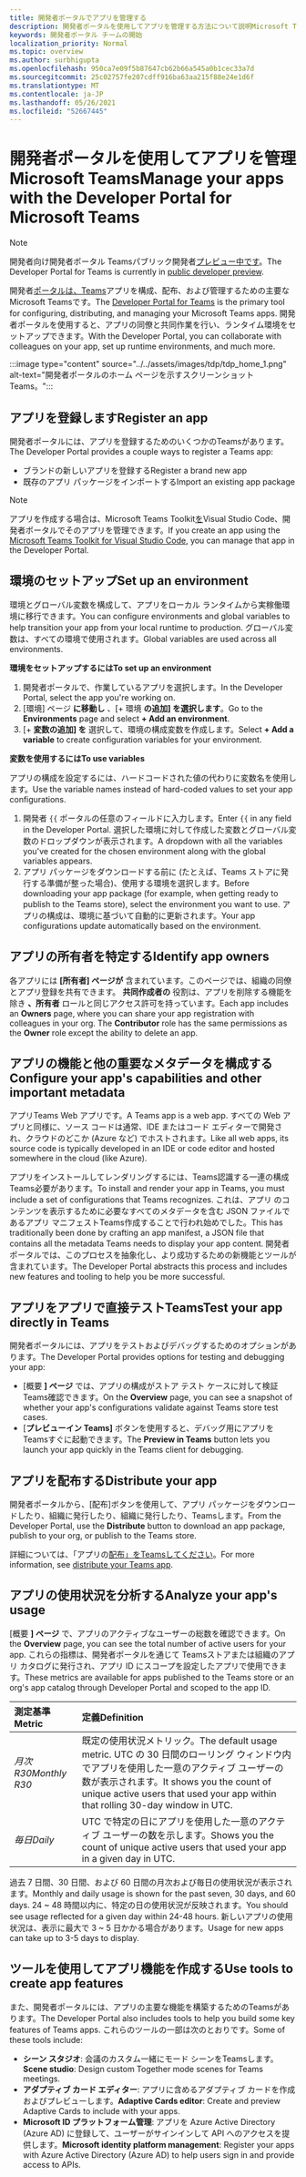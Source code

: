 ```yaml
---
title: 開発者ポータルでアプリを管理する
description: 開発者ポータルを使用してアプリを管理する方法について説明Microsoft Teams。
keywords: 開発者ポータル チームの開始
localization_priority: Normal
ms.topic: overview
ms.author: surbhigupta
ms.openlocfilehash: 950ca7e09f5b87647cb62b66a545a0b1cec33a7d
ms.sourcegitcommit: 25c02757fe207cdff916ba63aa215f88e24e1d6f
ms.translationtype: MT
ms.contentlocale: ja-JP
ms.lasthandoff: 05/26/2021
ms.locfileid: "52667445"
---
```

# <a name="manage-your-apps-with-the-developer-portal-for-microsoft-teams"></a><span data-ttu-id="63c91-104">開発者ポータルを使用してアプリを管理Microsoft Teams</span><span class="sxs-lookup"><span data-stu-id="63c91-104">Manage your apps with the Developer Portal for Microsoft Teams</span></span>

> [!NOTE]
> <span data-ttu-id="63c91-105">開発者向け開発者ポータル Teamsパブリック開発者[プレビュー中です](~/resources/dev-preview/developer-preview-intro.md)。</span><span class="sxs-lookup"><span data-stu-id="63c91-105">The Developer Portal for Teams is currently in [public developer preview](~/resources/dev-preview/developer-preview-intro.md).</span></span>

<span data-ttu-id="63c91-106">開発者<a href="https://dev.teams.microsoft.com" target="_blank">ポータルは、Teams</a>アプリを構成、配布、および管理するための主要なMicrosoft Teamsです。</span><span class="sxs-lookup"><span data-stu-id="63c91-106">The <a href="https://dev.teams.microsoft.com" target="_blank">Developer Portal for Teams</a> is the primary tool for configuring, distributing, and managing your Microsoft Teams apps.</span></span> <span data-ttu-id="63c91-107">開発者ポータルを使用すると、アプリの同僚と共同作業を行い、ランタイム環境をセットアップできます。</span><span class="sxs-lookup"><span data-stu-id="63c91-107">With the Developer Portal, you can collaborate with colleagues on your app, set up runtime environments, and much more.</span></span>

:::image type="content" source="../../assets/images/tdp/tdp_home_1.png" alt-text="開発者ポータルのホーム ページを示すスクリーンショットTeams。":::

## <a name="register-an-app"></a><span data-ttu-id="63c91-109">アプリを登録します</span><span class="sxs-lookup"><span data-stu-id="63c91-109">Register an app</span></span>

<span data-ttu-id="63c91-110">開発者ポータルには、アプリを登録するためのいくつかのTeamsがあります。</span><span class="sxs-lookup"><span data-stu-id="63c91-110">The Developer Portal provides a couple ways to register a Teams app:</span></span>

* <span data-ttu-id="63c91-111">ブランドの新しいアプリを登録する</span><span class="sxs-lookup"><span data-stu-id="63c91-111">Register a brand new app</span></span>
* <span data-ttu-id="63c91-112">既存のアプリ パッケージをインポートする</span><span class="sxs-lookup"><span data-stu-id="63c91-112">Import an existing app package</span></span>

> [!NOTE]
> <span data-ttu-id="63c91-113">アプリを作成する場合は、Microsoft Teams Toolkit[を](https://marketplace.visualstudio.com/items?itemName=TeamsDevApp.ms-teams-vscode-extension)Visual Studio Code、開発者ポータルでそのアプリを管理できます。</span><span class="sxs-lookup"><span data-stu-id="63c91-113">If you create an app using the [Microsoft Teams Toolkit for Visual Studio Code](https://marketplace.visualstudio.com/items?itemName=TeamsDevApp.ms-teams-vscode-extension), you can manage that app in the Developer Portal.</span></span>

## <a name="set-up-an-environment"></a><span data-ttu-id="63c91-114">環境のセットアップ</span><span class="sxs-lookup"><span data-stu-id="63c91-114">Set up an environment</span></span>

<span data-ttu-id="63c91-115">環境とグローバル変数を構成して、アプリをローカル ランタイムから実稼働環境に移行できます。</span><span class="sxs-lookup"><span data-stu-id="63c91-115">You can configure environments and global variables to help transition your app from your local runtime to production.</span></span> <span data-ttu-id="63c91-116">グローバル変数は、すべての環境で使用されます。</span><span class="sxs-lookup"><span data-stu-id="63c91-116">Global variables are used across all environments.</span></span>

<span data-ttu-id="63c91-117">**環境をセットアップするには**</span><span class="sxs-lookup"><span data-stu-id="63c91-117">**To set up an environment**</span></span>

1. <span data-ttu-id="63c91-118">開発者ポータルで、作業しているアプリを選択します。</span><span class="sxs-lookup"><span data-stu-id="63c91-118">In the Developer Portal, select the app you're working on.</span></span>
2. <span data-ttu-id="63c91-119">[環境] ページ **に移動し** 、[+ 環境 **の追加] を選択します**。</span><span class="sxs-lookup"><span data-stu-id="63c91-119">Go to the **Environments** page and select **+ Add an environment**.</span></span>
3. <span data-ttu-id="63c91-120">[+ **変数の追加] を** 選択して、環境の構成変数を作成します。</span><span class="sxs-lookup"><span data-stu-id="63c91-120">Select **+ Add a variable** to create configuration variables for your environment.</span></span>

<span data-ttu-id="63c91-121">**変数を使用するには**</span><span class="sxs-lookup"><span data-stu-id="63c91-121">**To use variables**</span></span>

<span data-ttu-id="63c91-122">アプリの構成を設定するには、ハードコードされた値の代わりに変数名を使用します。</span><span class="sxs-lookup"><span data-stu-id="63c91-122">Use the variable names instead of hard-coded values to set your app configurations.</span></span>

1. <span data-ttu-id="63c91-123">開発者 `{{` ポータルの任意のフィールドに入力します。</span><span class="sxs-lookup"><span data-stu-id="63c91-123">Enter `{{` in any field in the Developer Portal.</span></span> <span data-ttu-id="63c91-124">選択した環境に対して作成した変数とグローバル変数のドロップダウンが表示されます。</span><span class="sxs-lookup"><span data-stu-id="63c91-124">A dropdown with all the variables you've created for the chosen environment along with the global variables appears.</span></span>  
1. <span data-ttu-id="63c91-125">アプリ パッケージをダウンロードする前に (たとえば、Teams ストアに発行する準備が整った場合)、使用する環境を選択します。</span><span class="sxs-lookup"><span data-stu-id="63c91-125">Before downloading your app package (for example, when getting ready to publish to the Teams store), select the environment you want to use.</span></span> <span data-ttu-id="63c91-126">アプリの構成は、環境に基づいて自動的に更新されます。</span><span class="sxs-lookup"><span data-stu-id="63c91-126">Your app configurations update automatically based on the environment.</span></span> 

## <a name="identify-app-owners"></a><span data-ttu-id="63c91-127">アプリの所有者を特定する</span><span class="sxs-lookup"><span data-stu-id="63c91-127">Identify app owners</span></span>

<span data-ttu-id="63c91-128">各アプリには **[所有者] ページが** 含まれています。このページでは、組織の同僚とアプリ登録を共有できます。 **共同作成者の** 役割は、アプリを削除する機能を除き **、所有者** ロールと同じアクセス許可を持っています。</span><span class="sxs-lookup"><span data-stu-id="63c91-128">Each app includes an **Owners** page, where you can share your app registration with colleagues in your org. The **Contributor** role has the same permissions as the **Owner** role except the ability to delete an app.</span></span>

## <a name="configure-your-apps-capabilities-and-other-important-metadata"></a><span data-ttu-id="63c91-129">アプリの機能と他の重要なメタデータを構成する</span><span class="sxs-lookup"><span data-stu-id="63c91-129">Configure your app's capabilities and other important metadata</span></span>

<span data-ttu-id="63c91-130">アプリTeams Web アプリです。</span><span class="sxs-lookup"><span data-stu-id="63c91-130">A Teams app is a web app.</span></span> <span data-ttu-id="63c91-131">すべての Web アプリと同様に、ソース コードは通常、IDE またはコード エディターで開発され、クラウドのどこか (Azure など) でホストされます。</span><span class="sxs-lookup"><span data-stu-id="63c91-131">Like all web apps, its source code is typically developed in an IDE or code editor and hosted somewhere in the cloud (like Azure).</span></span>

<span data-ttu-id="63c91-132">アプリをインストールしてレンダリングするには、Teams認識する一連の構成Teams必要があります。</span><span class="sxs-lookup"><span data-stu-id="63c91-132">To install and render your app in Teams, you must include a set of configurations that Teams recognizes.</span></span> <span data-ttu-id="63c91-133">これは、アプリ のコンテンツを表示するために必要なすべてのメタデータを含む JSON ファイルであるアプリ マニフェストTeams作成することで行われ始めでした。</span><span class="sxs-lookup"><span data-stu-id="63c91-133">This has traditionally been done by crafting an app manifest, a JSON file that contains all the metadata Teams needs to display your app content.</span></span> <span data-ttu-id="63c91-134">開発者ポータルでは、このプロセスを抽象化し、より成功するための新機能とツールが含まれています。</span><span class="sxs-lookup"><span data-stu-id="63c91-134">The Developer Portal abstracts this process and includes new features and tooling to help you be more successful.</span></span>

## <a name="test-your-app-directly-in-teams"></a><span data-ttu-id="63c91-135">アプリをアプリで直接テストTeams</span><span class="sxs-lookup"><span data-stu-id="63c91-135">Test your app directly in Teams</span></span>

<span data-ttu-id="63c91-136">開発者ポータルには、アプリをテストおよびデバッグするためのオプションがあります。</span><span class="sxs-lookup"><span data-stu-id="63c91-136">The Developer Portal provides options for testing and debugging your app:</span></span>

* <span data-ttu-id="63c91-137">[概要 **] ページ** では、アプリの構成がストア テスト ケースに対して検証Teams確認できます。</span><span class="sxs-lookup"><span data-stu-id="63c91-137">On the **Overview** page, you can see a snapshot of whether your app's configurations validate against Teams store test cases.</span></span>
* <span data-ttu-id="63c91-138">[**プレビューイン Teams]** ボタンを使用すると、デバッグ用にアプリを Teamsすぐに起動できます。</span><span class="sxs-lookup"><span data-stu-id="63c91-138">The **Preview in Teams** button lets you launch your app quickly in the Teams client for debugging.</span></span>

## <a name="distribute-your-app"></a><span data-ttu-id="63c91-139">アプリを配布する</span><span class="sxs-lookup"><span data-stu-id="63c91-139">Distribute your app</span></span>

<span data-ttu-id="63c91-140">開発者ポータルから、[配布]ボタンを使用して、アプリ パッケージをダウンロードしたり、組織に発行したり、組織に発行したり、Teamsします。</span><span class="sxs-lookup"><span data-stu-id="63c91-140">From the Developer Portal, use the **Distribute** button to download an app package, publish to your org, or publish to the Teams store.</span></span>

<span data-ttu-id="63c91-141">詳細については、「アプリの[配布」をTeamsしてください](~/concepts/deploy-and-publish/apps-publish-overview.md)。</span><span class="sxs-lookup"><span data-stu-id="63c91-141">For more information, see [distribute your Teams app](~/concepts/deploy-and-publish/apps-publish-overview.md).</span></span>

## <a name="analyze-your-apps-usage"></a><span data-ttu-id="63c91-142">アプリの使用状況を分析する</span><span class="sxs-lookup"><span data-stu-id="63c91-142">Analyze your app's usage</span></span>

<span data-ttu-id="63c91-143">[概要 **] ページ** で、アプリのアクティブなユーザーの総数を確認できます。</span><span class="sxs-lookup"><span data-stu-id="63c91-143">On the **Overview** page, you can see the total number of active users for your app.</span></span> <span data-ttu-id="63c91-144">これらの指標は、開発者ポータルを通じて Teamsストアまたは組織のアプリ カタログに発行され、アプリ ID にスコープを設定したアプリで使用できます。</span><span class="sxs-lookup"><span data-stu-id="63c91-144">These metrics are available for apps published to the Teams store or an org's app catalog through Developer Portal and scoped to the app ID.</span></span>

| <span data-ttu-id="63c91-145">測定基準</span><span class="sxs-lookup"><span data-stu-id="63c91-145">Metric</span></span> | <span data-ttu-id="63c91-146">定義</span><span class="sxs-lookup"><span data-stu-id="63c91-146">Definition</span></span> |
| :-----------------------| :------------------------------------------------------------------------------------------------------|
| <span data-ttu-id="63c91-147">*月次 R30*</span><span class="sxs-lookup"><span data-stu-id="63c91-147">*Monthly R30*</span></span> | <span data-ttu-id="63c91-148">既定の使用状況メトリック。</span><span class="sxs-lookup"><span data-stu-id="63c91-148">The default usage metric.</span></span> <span data-ttu-id="63c91-149">UTC の 30 日間のローリング ウィンドウ内でアプリを使用した一意のアクティブ ユーザーの数が表示されます。</span><span class="sxs-lookup"><span data-stu-id="63c91-149">It shows you the count of unique active users that used your app within that rolling 30-day window in UTC.</span></span> |
| <span data-ttu-id="63c91-150">*毎日*</span><span class="sxs-lookup"><span data-stu-id="63c91-150">*Daily*</span></span> | <span data-ttu-id="63c91-151">UTC で特定の日にアプリを使用した一意のアクティブ ユーザーの数を示します。</span><span class="sxs-lookup"><span data-stu-id="63c91-151">Shows you the count of unique active users that used your app in a given day in UTC.</span></span> |

<span data-ttu-id="63c91-152">過去 7 日間、30 日間、および 60 日間の月次および毎日の使用状況が表示されます。</span><span class="sxs-lookup"><span data-stu-id="63c91-152">Monthly and daily usage is shown for the past seven, 30 days, and 60 days.</span></span> <span data-ttu-id="63c91-153">24 ~ 48 時間以内に、特定の日の使用状況が反映されます。</span><span class="sxs-lookup"><span data-stu-id="63c91-153">You should see usage reflected for a given day within 24-48 hours.</span></span> <span data-ttu-id="63c91-154">新しいアプリの使用状況は、表示に最大で 3 ~ 5 日かかる場合があります。</span><span class="sxs-lookup"><span data-stu-id="63c91-154">Usage for new apps can take up to 3-5 days to display.</span></span>

## <a name="use-tools-to-create-app-features"></a><span data-ttu-id="63c91-155">ツールを使用してアプリ機能を作成する</span><span class="sxs-lookup"><span data-stu-id="63c91-155">Use tools to create app features</span></span>

<span data-ttu-id="63c91-156">また、開発者ポータルには、アプリの主要な機能を構築するためのTeamsがあります。</span><span class="sxs-lookup"><span data-stu-id="63c91-156">The Developer Portal also includes tools to help you build some key features of Teams apps.</span></span> <span data-ttu-id="63c91-157">これらのツールの一部は次のとおりです。</span><span class="sxs-lookup"><span data-stu-id="63c91-157">Some of these tools include:</span></span>

* <span data-ttu-id="63c91-158">**シーン スタジオ**: 会議のカスタム一緒にモード シーンをTeamsします。</span><span class="sxs-lookup"><span data-stu-id="63c91-158">**Scene studio**: Design custom Together mode scenes for Teams meetings.</span></span>
* <span data-ttu-id="63c91-159">**アダプティブ カード エディター**: アプリに含めるアダプティブ カードを作成およびプレビューします。</span><span class="sxs-lookup"><span data-stu-id="63c91-159">**Adaptive Cards editor**: Create and preview Adaptive Cards to include with your apps.</span></span>
* <span data-ttu-id="63c91-160">**Microsoft ID プラットフォーム管理**: アプリを Azure Active Directory (Azure AD) に登録して、ユーザーがサインインして API へのアクセスを提供します。</span><span class="sxs-lookup"><span data-stu-id="63c91-160">**Microsoft identity platform management**: Register your apps with Azure Active Directory (Azure AD) to help users sign in and provide access to APIs.</span></span>
